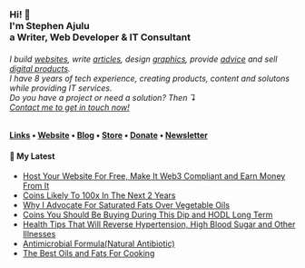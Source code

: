   <!-- Hi there! Feel free to make this your own but don't use my data. Attributions are welcomed --> 
<h3>Hi! 👋<br>I'm Stephen Ajulu<br>a Writer, Web Developer & IT Consultant</h3>
<h6>I build <a href="https://stephenajulu.com/portfolio">websites</a>, write <a href="https://stephenajulu.com/blog">articles</a>, design <a href="https://stephenajulu.com/portfolio">graphics</a>, provide <a href="https://stephenajulu.com/book-a-consultation">advice</a> and sell <a href="https://stephenajulu.com/store">digital products</a>.<br>I have 8 years of tech experience, creating products, content and solutons while providing IT services.<br>Do you have a project or need a solution? Then ↴<br><a href="https://stephenajulu.com/contact">Contact me to get in touch now!</a></h6>

<h4> <a href="https://stephenajulu.com/links">Links</a> • <a href="https://stephenajulu.com">Website</a> • <a href="https://stephenajulu.com/blog">Blog</a> • <a href="https://stephenajulu.com/store">Store</a> • <a href="https://www.paypal.com/donate/?hosted_button_id=SLNMRAJ59LRC8">Donate</a> • <a href="https://stephenajulu.substack.com">Newsletter</a></h4>

<h4>📕 My Latest</h4>

<!-- BLOG-POST-LIST:START -->
- [Host Your Website For Free, Make It Web3 Compliant and Earn Money From It](https://stephenajulu.com/blog/host-your-website-for-free-make-it-web3-compliant-and-earn-money-from-it/)
- [Coins Likely To 100x In The Next 2 Years](https://stephenajulu.com/blog/coins-likely-to-100x-in-the-next-2-years/)
- [Why I Advocate For Saturated Fats Over Vegetable Oils](https://stephenajulu.com/blog/why-i-advocate-for-saturated-fats-over-vegetable-oils/)
- [Coins You Should Be Buying During This Dip and HODL Long Term](https://stephenajulu.com/blog/coins-you-should-be-buying-during-this-dip-and-hodl-long-term/)
- [Health Tips That Will Reverse Hypertension, High Blood Sugar and Other Illnesses](https://stephenajulu.com/blog/health-tips-that-will-reverse-hypertension-high-blood-sugar-and-other-illnesses/)
- [Antimicrobial Formula&lpar;Natural Antibiotic&rpar;](https://stephenajulu.com/blog/antimicrobial-formula/)
- [The Best Oils and Fats For Cooking](https://stephenajulu.com/blog/the-best-oils-and-fats-for-cooking/)
<!-- BLOG-POST-LIST:END -->

